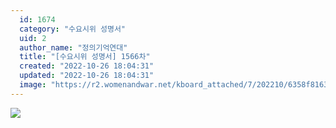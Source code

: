 ```yaml
---
  id: 1674
  category: "수요시위 성명서"
  uid: 2
  author_name: "정의기억연대"
  title: "[수요시위 성명서] 1566차"
  created: "2022-10-26 18:04:31"
  updated: "2022-10-26 18:04:31"
  image: "https://r2.womenandwar.net/kboard_attached/7/202210/6358f81638c302395709.jpg"
---
```

![](https://r2.womenandwar.net/kboard_attached/7/202210/6358f81638c302395709.jpg)